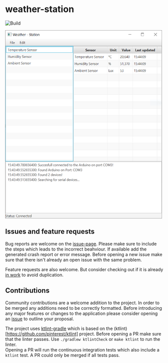 # weather-station

![Build](https://github.com/MMartin09/weather-station/workflows/Build/badge.svg)

<img align="center" width="500" height="600" src="assets/main_window.PNG">

## Issues and feature requests

Bug reports are welcome on the [issue-page](https://github.com/MMartin09/weather-station/issues).
Please make sure to include the steps which leads to the incorrect beahviour. 
If available add the generated crash report or error message. 
Before opening a new issue make sure that there isn't already an open issue with the same problem. 

Feature requests are also welcome. 
But consider checking out if it is already [in work](https://github.com/MMartin09/weather-station/issues) to avoid duplication.

## Contributions

Community contributions are a welcome addition to the project. 
In order to be merged any additions need to be correctly formatted. 
Before introducing any major features or changes to the application please consider opening an [issue](https://github.com/MMartin09/weather-station/issues) to outline your proposal. 

The project uses [ktlint-gradle](https://github.com/JLLeitschuh/ktlint-gradle) which is based on the (ktlint)[https://github.com/pinterest/ktlint] project.
Before opening a PR make sure that the linter passes. 
Use `./gradlew ktlintCheck` or `make ktlint` to run the linter.  
Opening a PR will run the continuous integration tests which also include a `ktlint` test. 
A PR could only be merged if all tests pass. 
